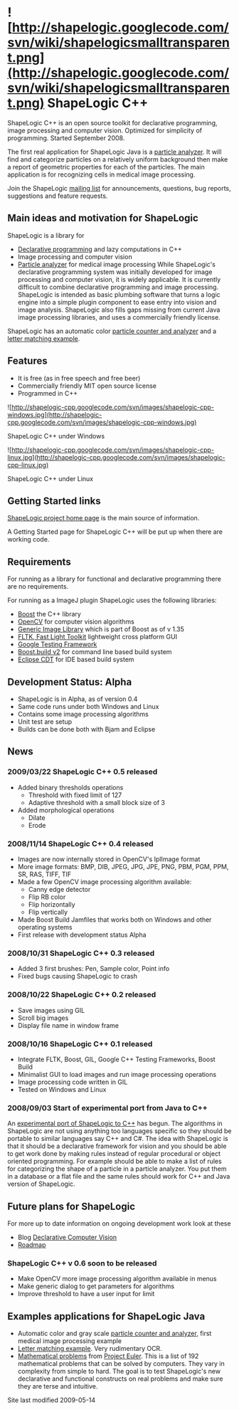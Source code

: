 # ![http://shapelogic.googlecode.com/svn/wiki/shapelogicsmalltransparent.png](http://shapelogic.googlecode.com/svn/wiki/shapelogicsmalltransparent.png) ShapeLogic C++ #

ShapeLogic C++ is an open source toolkit for declarative programming, image processing and computer vision. Optimized for simplicity of programming. Started September 2008.

The first real application for ShapeLogic Java is a [particle analyzer](http://www.shapelogic.org/particle.html). It will find and categorize particles on a relatively uniform background then make a report of geometric properties for each of the particles. The main application is for recognizing cells in medical image processing.

Join the ShapeLogic [mailing list](http://groups.google.com/group/shapelogic) for announcements, questions, bug reports, suggestions and feature requests.

## Main ideas and motivation for ShapeLogic ##
ShapeLogic is a library for
  * [Declarative programming](http://www.shapelogic.org/general-declarative.html) and lazy computations in C++
  * Image processing and computer vision
  * [Particle analyzer](http://www.shapelogic.org/particle.html) for medical image processing
While ShapeLogic's declarative programming system was initially developed
for image processing and computer vision, it is widely applicable.
It is currently difficult to combine declarative programming and image processing.
ShapeLogic is intended as basic plumbing software that turns a logic engine
into a simple plugin component to ease entry into vision and image
analysis. ShapeLogic also fills gaps missing from current Java image
processing libraries, and uses a commercially friendly license.

ShapeLogic has an automatic color [particle counter and analyzer](http://www.shapelogic.org/particle.html) and a [letter matching example](http://www.shapelogic.org/letter-match.html).

## Features ##
  * It is free (as in free speech and free beer)
  * Commercially friendly MIT open source license
  * Programmed in C++

![http://shapelogic-cpp.googlecode.com/svn/images/shapelogic-cpp-windows.jpg](http://shapelogic-cpp.googlecode.com/svn/images/shapelogic-cpp-windows.jpg)

ShapeLogic C++ under Windows

![http://shapelogic-cpp.googlecode.com/svn/images/shapelogic-cpp-linux.jpg](http://shapelogic-cpp.googlecode.com/svn/images/shapelogic-cpp-linux.jpg)

ShapeLogic C++ under Linux

## Getting Started links ##

[ShapeLogic project home page](http://www.shapelogic.org) is the main source of information.

A Getting Started page for ShapeLogic C++ will be put up when there are working code.

## Requirements ##
For running as a library for functional and declarative programming there are no requirements.

For running as a ImageJ plugin ShapeLogic uses the following libraries:
  * [Boost](http://www.boost.org) the C++ library
  * [OpenCV](http://opencvlibrary.sourceforge.net) for computer vision algorithms
  * [Generic Image Library](http://opensource.adobe.com/wiki/display/gil/Generic+Image+Library) which is part of Boost as of v 1.35
  * [FLTK, Fast Light Toolkit](http://www.fltk.org/) lightweight cross platform GUI
  * [Google Testing Framework](http://code.google.com/p/googletest/)
  * [Boost.build v2](http://www.boost.org/doc/tools/build/index.html) for command line based build system
  * [Eclipse CDT](http://www.eclipse.org/cdt/) for IDE based build system

## Development Status: Alpha ##
  * ShapeLogic is in Alpha, as of version 0.4
  * Same code runs under both Windows and Linux
  * Contains some image processing algorithms
  * Unit test are setup
  * Builds can be done both with Bjam and Eclipse

## News ##

### 2009/03/22 ShapeLogic C++ 0.5 released ###
  * Added binary thresholds operations
    * Threshold with fixed limit of 127
    * Adaptive threshold with a small block size of 3
  * Added morphological operations
    * Dilate
    * Erode

### 2008/11/14 ShapeLogic C++ 0.4 released ###
  * Images are now internally stored in OpenCV's IplImage format
  * More image formats: BMP, DIB, JPEG, JPG, JPE, PNG, PBM, PGM, PPM, SR, RAS, TIFF, TIF
  * Made a few OpenCV image processing algorithm available:
    * Canny edge detector
    * Flip RB color
    * Flip horizontally
    * Flip vertically
  * Made Boost Build Jamfiles that works both on Windows and other operating systems
  * First release with development status Alpha

### 2008/10/31 ShapeLogic C++ 0.3 released ###

  * Added 3 first brushes: Pen, Sample color, Point info
  * Fixed bugs causing ShapeLogic to crash

### 2008/10/22 ShapeLogic C++ 0.2 released ###

  * Save images using GIL
  * Scroll big images
  * Display file name in window frame

### 2008/10/16 ShapeLogic C++ 0.1 released ###

  * Integrate FLTK, Boost, GIL, Google C++ Testing Frameworks, Boost Build
  * Minimalist GUI to load images and run image processing operations
  * Image processing code written in GIL
  * Tested on Windows and Linux

### 2008/09/03 Start of experimental port from Java to C++ ###

An [experimental port of ShapeLogic to C++](http://www.shapelogic.org/cpp.html) has begun.
The algorithms in ShapeLogic are not using anything too languages specific so they should be portable to similar languages say C++ and C#. The idea with ShapeLogic is that it should be a declarative framework for vision and you should be able to get work done by making rules instead of regular procedural or object oriented programming. For example should be able to make a list of rules for categorizing the shape of a particle in a particle analyzer. You put them in a database or a flat file and the same rules should work for C++ and Java version of ShapeLogic.

## Future plans for ShapeLogic ##

For more up to date information on ongoing development work look at these
  * Blog [Declarative Computer Vision](http://samibadawi.blogspot.com)
  * [Roadmap](http://www.shapelogic.org/roadmap.html)

### ShapeLogic C++ v 0.6 soon to be released ###
  * Make OpenCV more image processing algorithm available in menus
  * Make generic dialog to get parameters for algorithms
  * Improve threshold to have a user input for limit

## Examples applications for ShapeLogic Java ##
  * Automatic color and gray scale [particle counter and analyzer](http://www.shapelogic.org/particle.html), first medical image processing example
  * [Letter matching example](http://www.shapelogic.org/letter-match.html). Very rudimentary OCR.
  * [Mathematical problems](http://www.shapelogic.org/project-euler.html) from [Project Euler](http://projecteuler.net). This is a list of 192 mathematical problems that can be solved by computers. They vary in complexity from simple to hard. The goal is to test ShapeLogic's new declarative and functional constructs on real problems and make sure they are terse and intuitive.

Site last modified 2009-05-14